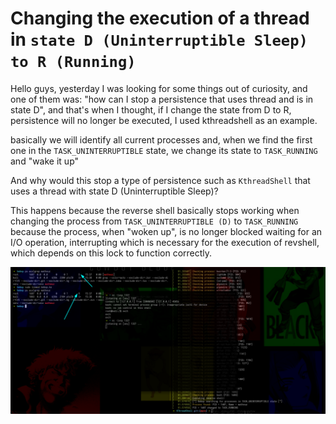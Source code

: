 
# Changing the execution of a thread in `state D (Uninterruptible Sleep) to R (Running)`

Hello guys, yesterday I was looking for some things out of curiosity, and one of them was: "how can I stop a persistence that uses thread and is in state D", and that's when I thought, if I change the state from D to R, persistence will no longer be executed, I used kthreadshell as an example.

basically we will identify all current processes and, when we find the first one in the `TASK_UNINTERRUPTIBLE` state, we change its state to `TASK_RUNNING` and "wake it up"

And why would this stop a type of persistence such as `KthreadShell` that uses a thread with state D (Uninterruptible Sleep)?
    
This happens because the reverse shell basically stops working when changing the process from `TASK_UNINTERRUPTIBLE (D)` to `TASK_RUNNING` because the process, when "woken up", is no longer blocked waiting for an I/O operation, interrupting which is necessary for the execution of revshell, which depends on this lock to function correctly.

<p align="center"><img src="image.png"></p>
